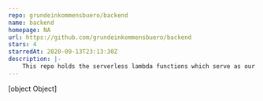 ```yaml
---
repo: grundeinkommensbuero/backend
name: backend
homepage: NA
url: https://github.com/grundeinkommensbuero/backend
stars: 4
starredAt: 2020-09-13T23:13:30Z
description: |-
    This repo holds the serverless lambda functions which serve as our backend.
---
```


[object Object]
